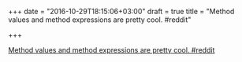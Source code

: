+++
date = "2016-10-29T18:15:06+03:00"
draft = true
title = "Method values and method expressions are pretty cool.  #reddit"

+++

<p><a href="https://t.co/n8aKItxlWa">Method values and method expressions are pretty cool.  #reddit</a></p>
